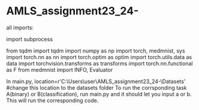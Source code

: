 # AMLS_assignment23_24-
all imports:

import subprocess

from tqdm import tqdm
import numpy as np
import torch, medmnist, sys
import torch.nn as nn
import torch.optim as optim
import torch.utils.data as data
import torchvision.transforms as transforms
import torch.nn.functional as F
from medmnist import INFO, Evaluator

In main.py, location=r'C:\Users\user\AMLS_assignment23_24-\Datasets'  #change this location to the datasets folder
To run the corrsponding task A(binary) or B(classification), run main.py and it should let you input a or b. This will run the corresponding code.


